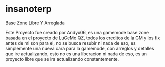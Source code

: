 # insanoterp
Base Zone Libre Y Arreglada

Este Proyecto fue creado por Andyx06, es una gamemode base zone
basada en el proyecto de LuGeMo QZ, todos los creditos de la GM y los
fix antes de mi son para el, no se busca resubir ni nada de eso, es simplemente
una nueva cara para la gamemode, con arreglos y detalles que ire actualizando, esto
no es una liberacion ni nada de eso, es un proyecto libre que se ira actualizando constantemente.
